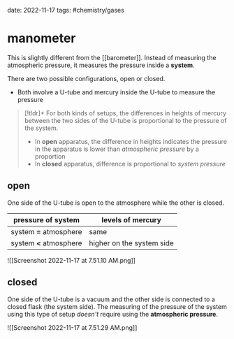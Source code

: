 date: 2022-11-17
tags: #chemistry/gases 
# manometer

This is slightly different from the [[barometer]]. Instead of measuring the atmospheric pressure, it measures the pressure inside a **system**.

There are two possible configurations, open or closed.
- Both involve a U-tube and mercury inside the U-tube to measure the pressure

>[!tldr]+
>For both kinds of setups, the differences in heights of mercury between the two sides of the U-tube is proportional to the pressure of the system.
>- In **open** apparatus, the difference in heights indicates the pressure in the apparatus is lower than *atmospheric pressure* by a proportion
>- In **closed** apparatus, difference is proportional to *system pressure*


## open
One side of the U-tube is open to the atmosphere while the other is closed.

| pressure of system  | levels of mercury |
| ------------------- | ----------------- |
| system **=** atmosphere | same              |
| system **<** atmosphere | higher on the system side|

![[Screenshot 2022-11-17 at 7.51.10 AM.png]]

## closed
One side of the U-tube is a vacuum and the other side is connected to a closed flask (the system side). The measuring of the pressure of the system using this type of setup *doesn't* require using the **atmospheric pressure**.

![[Screenshot 2022-11-17 at 7.51.29 AM.png]]